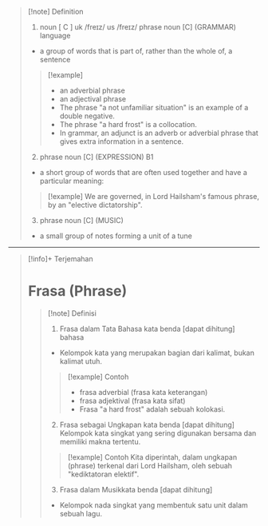 >[!note] Definition
>1. noun [ C ]
uk  /freɪz/ us  /freɪz/
phrase noun [C] (GRAMMAR)
language
>- a group of words that is part of, rather than the whole of, a sentence
> > [!example] 
> > - an adverbial phrase
> > - an adjectival phrase
> > - The phrase "a not unfamiliar situation" is an example of a double negative.
> > - The phrase "a hard frost" is a collocation.
> > - In grammar, an adjunct is an adverb or adverbial phrase that gives extra information in a sentence.
> >   
>2. phrase noun [C] (EXPRESSION)
B1
>- a short group of words that are often used together and have a particular meaning:
> > [!example] 
> > We are governed, in Lord Hailsham's famous phrase, by an "elective dictatorship".
> >   
>3. phrase noun [C] (MUSIC)
>- a small group of notes forming a unit of a tune

---

>[!info]+ Terjemahan
> # Frasa (Phrase)
> > [!note] Definisi
> > 1. Frasa dalam Tata Bahasa
> >    kata benda [dapat dihitung]
> >    bahasa
> > - Kelompok kata yang merupakan bagian dari kalimat, bukan kalimat utuh.
> > > [!example] Contoh
> > > - frasa adverbial (frasa kata keterangan)
> > > - frasa adjektival (frasa kata sifat)
> > > - Frasa "a hard frost" adalah sebuah kolokasi.
> > 
> > 2. Frasa sebagai Ungkapan
> >    kata benda [dapat dihitung]
> > Kelompok kata singkat yang sering digunakan bersama dan memiliki makna tertentu.
> > > [!example] Contoh
> > > Kita diperintah, dalam ungkapan (phrase) terkenal dari Lord Hailsham, oleh sebuah "kediktatoran elektif".
> >  
> > 3. Frasa dalam Musikkata benda [dapat dihitung]
> > - Kelompok nada singkat yang membentuk satu unit dalam sebuah lagu.

